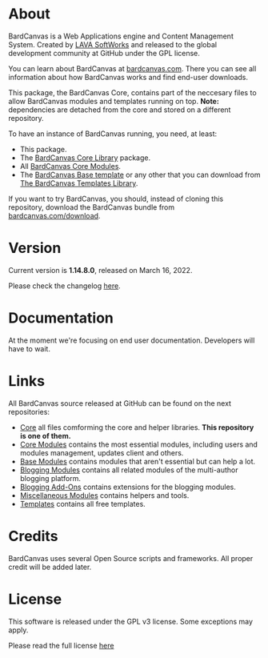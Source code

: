 # About

BardCanvas is a Web Applications engine and Content Management System.
Created by [LAVA SoftWorks](http://lavasoftworks.com) and released to the
global development community at GitHub under the GPL license.

You can learn about BardCanvas at [bardcanvas.com](https://bardcanvas.com).
There you can see all information about how BardCanvas works and find end-user downloads.

This package, the BardCanvas Core, contains part of the neccesary files to allow
BardCanvas modules and templates running on top. **Note:** dependencies are
detached from the core and stored on a different repository.

To have an instance of BardCanvas running, you need, at least:

- This package.
- The [BardCanvas Core Library](https://github.com/BardCanvas-Core/BardCanvas-Lib) package.
- All [BardCanvas Core Modules](https://github.com/BardCanvas-Core-Modules).
- The [BardCanvas Base template](https://github.com/BardCanvas-Templates/base)
  or any other that you can download from [The BardCanvas Templates Library](https://bardcanvas.com/category/templates).

If you want to try BardCanvas, you should, instead of cloning this repository,
download the BardCanvas bundle from [bardcanvas.com/download](https://bardcanvas.com/download).

# Version

Current version is **1.14.8.0**, released on March 16, 2022.

Please check the changelog [here](CHANGELOG.md).

# Documentation

At the moment we're focusing on end user documentation. Developers will have
to wait.

# Links

All BardCanvas source released at GitHub can be found on the next repositories:

- [Core](https://github.com/BardCanvas-Core)
  all files comforming the core and helper libraries. **This repository is one of them.**
- [Core Modules](https://github.com/BardCanvas-Core-Modules)
  contains the most essential modules, including users and modules management,
  updates client and others.
- [Base Modules](https://github.com/BardCanvas-Modules-Base)
  contains modules that aren't essential but can help a lot.
- [Blogging Modules](https://github.com/BardCanvas-Modules-Blog)
  contains all related modules of the multi-author blogging platform.
- [Blogging Add-Ons](https://github.com/BardCanvas-Modules-BlogAddons)
  contains extensions for the blogging modules.
- [Miscellaneous Modules](https://github.com/BardCanvas-Modules-Misc)
  contains helpers and tools.
- [Templates](https://github.com/BardCanvas-Templates)
  contains all free templates.

# Credits

BardCanvas uses several Open Source scripts and frameworks. All proper credit
will be added later.

# License

This software is released under the GPL v3 license.
Some exceptions may apply.

Please read the full license [here](LICENSE.md)
